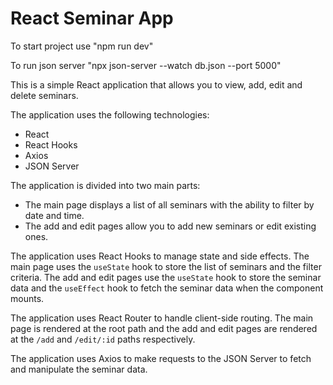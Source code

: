 # React Seminar App

To start project use "npm run dev"

To run json server "npx json-server --watch db.json --port 5000"

This is a simple React application that allows you to view, add, edit and delete seminars.

The application uses the following technologies:

- React
- React Hooks
- Axios
- JSON Server

The application is divided into two main parts:

- The main page displays a list of all seminars with the ability to filter by date and time.
- The add and edit pages allow you to add new seminars or edit existing ones.

The application uses React Hooks to manage state and side effects. The main page uses the `useState` hook to store the list of seminars and the filter criteria. The add and edit pages use the `useState` hook to store the seminar data and the `useEffect` hook to fetch the seminar data when the component mounts.

The application uses React Router to handle client-side routing. The main page is rendered at the root path and the add and edit pages are rendered at the `/add` and `/edit/:id` paths respectively.

The application uses Axios to make requests to the JSON Server to fetch and manipulate the seminar data.
